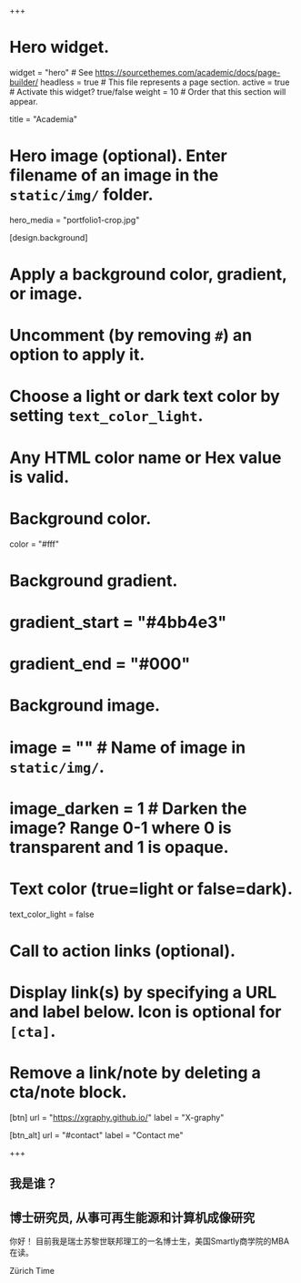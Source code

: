 +++
# Hero widget.
widget = "hero"  # See https://sourcethemes.com/academic/docs/page-builder/
headless = true  # This file represents a page section.
active = true  # Activate this widget? true/false
weight = 10  # Order that this section will appear.

title = "Academia"

# Hero image (optional). Enter filename of an image in the `static/img/` folder.
hero_media = "portfolio1-crop.jpg"

[design.background]
  # Apply a background color, gradient, or image.
  #   Uncomment (by removing `#`) an option to apply it.
  #   Choose a light or dark text color by setting `text_color_light`.
  #   Any HTML color name or Hex value is valid.

  # Background color.
  color = "#fff"
  
  # Background gradient.
  # gradient_start = "#4bb4e3"
  # gradient_end = "#000"
  
  # Background image.
  # image = ""  # Name of image in `static/img/`.
  # image_darken = 1  # Darken the image? Range 0-1 where 0 is transparent and 1 is opaque.

  # Text color (true=light or false=dark).
  text_color_light = false

# Call to action links (optional).
#   Display link(s) by specifying a URL and label below. Icon is optional for `[cta]`.
#   Remove a link/note by deleting a cta/note block.
[btn]
  url = "https://xgraphy.github.io/"
  label = "X-graphy"
  
[btn_alt]
  url = "#contact"
  label = "Contact me"

+++
## 我是谁？
## **博士研究员**, 从事**可再生能源**和**计算机成像**研究

你好！ 目前我是瑞士苏黎世联邦理工的一名博士生，美国Smartly商学院的MBA在读。

<a href="//24timezones.com/world_directory/time_in_zurich.php" style="text-decoration: none" class="clock24" id="tz24-1578605074-c1268-eyJob3VydHlwZSI6MTIsInNob3dkYXRlIjoiMCIsInNob3dzZWNvbmRzIjoiMSIsInNob3d0aW1lem9uZSI6IjEiLCJ0eXBlIjoiZCIsImxhbmciOiJlbiJ9" title="local time in Zurich" target="_blank" rel="nofollow">Zürich Time</a>
<script type="text/javascript" src="//w.24timezones.com/l.js" async></script>
